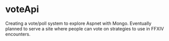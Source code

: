 # voteApi
Creating a vote/poll system to explore Aspnet with Mongo. Eventually planned to serve a site where people can vote on strategies to use in FFXIV encounters.
